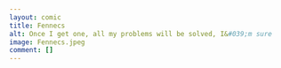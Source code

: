 ```yaml
---
layout: comic
title: Fennecs
alt: Once I get one, all my problems will be solved, I&#039;m sure
image: Fennecs.jpeg
comment: []
---
```

